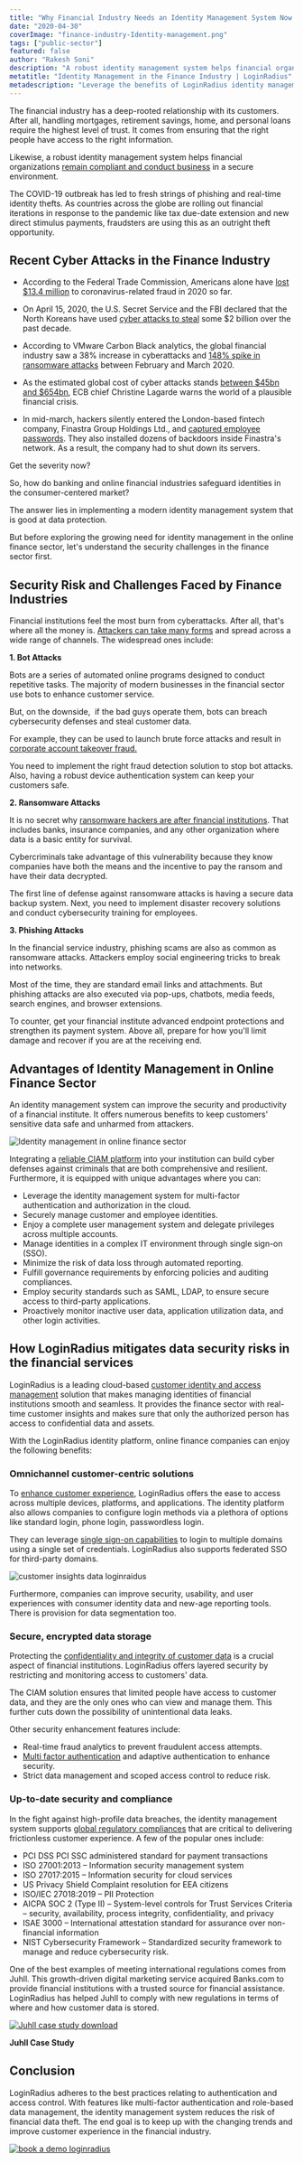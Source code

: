 ```yaml
---
title: "Why Financial Industry Needs an Identity Management System Now More Than Ever"
date: "2020-04-30"
coverImage: "finance-industry-Identity-management.png"
tags: ["public-sector"]
featured: false 
author: "Rakesh Soni"
description: "A robust identity management system helps financial organizations remain compliant and conduct business in a secure environment."
metatitle: "Identity Management in the Finance Industry | LoginRadius"
metadescription: "Leverage the benefits of LoginRadius identity management system for your financial services. Adhere to the best practices relating to authentication."
---
```


The financial industry has a deep-rooted relationship with its customers. After all, handling mortgages, retirement savings, home, and personal loans require the highest level of trust. It comes from ensuring that the right people have access to the right information.

Likewise, a robust identity management system helps financial organizations [remain compliant and conduct business](https://www.loginradius.com/blog/2020/03/how-loginradius-helps-enterprises-stay-ccpa-compliant-in-2020/) in a secure environment.

The COVID-19 outbreak has led to fresh strings of phishing and real-time identity thefts. As countries across the globe are rolling out financial iterations in response to the pandemic like tax due-date extension and new direct stimulus payments, fraudsters are using this as an outright theft opportunity.

## Recent Cyber Attacks in the Finance Industry

- According to the Federal Trade Commission, Americans alone have [lost $13.4 million](https://www.cnbc.com/2020/04/15/americans-have-lost-13point4-million-to-fraud-linked-to-covid-19.html) to coronavirus-related fraud in 2020 so far. 

- On April 15, 2020, the U.S. Secret Service and the FBI declared that the North Koreans have used [cyber attacks to steal](https://www.us-cert.gov/ncas/alerts/aa20-106a) some $2 billion over the past decade. 

- According to VMware Carbon Black analytics, the global financial industry saw a 38% increase in cyberattacks and [148% spike in ransomware attacks](https://searchsecurity.techtarget.com/news/252481832/Ransomware-attacks-see-148-surge-amid-COVID-19) between February and March 2020. 
    
- As the estimated global cost of cyber attacks stands [between $45bn and $654bn](https://www.independent.co.uk/news/business/news/cyber-attack-financial-crisis-christine-lagarde-ecb-a9322556.html), ECB chief Christine Lagarde warns the world of a plausible financial crisis. 

- In mid-march, hackers silently entered the London-based fintech company, Finastra Group Holdings Ltd., and [captured employee passwords](https://www.zdnet.com/article/fintech-company-finastra-hit-by-ransomware/). They also installed dozens of backdoors inside Finastra's network. As a result, the company had to shut down its servers. 

Get the severity now?

So, how do banking and online financial industries safeguard identities in the consumer-centered market?

The answer lies in implementing a modern identity management system that is good at data protection.

But before exploring the growing need for identity management in the online finance sector, let's understand the security challenges in the finance sector first.

## Security Risk and Challenges Faced by Finance Industries

Financial institutions feel the most burn from cyberattacks. After all, that's where all the money is. [Attackers can take many forms](https://www.loginradius.com/blog/2019/10/cybersecurity-attacks-business/) and spread across a wide range of channels. The widespread ones include:

**1\. Bot Attacks**

Bots are a series of automated online programs designed to conduct repetitive tasks. The majority of modern businesses in the financial sector use bots to enhance customer service.

But, on the downside,  if the bad guys operate them, bots can breach cybersecurity defenses and steal customer data.

For example, they can be used to launch brute force attacks and result in [corporate account takeover fraud.](https://www.loginradius.com/blog/2020/04/corporate-account-takeover-attacks/) 

You need to implement the right fraud detection solution to stop bot attacks. Also, having a robust device authentication system can keep your customers safe.

**2\. Ransomware Attacks**

It is no secret why [ransomware hackers are after financial institutions](https://www.ft.com/content/387eb604-4e72-11ea-95a0-43d18ec715f5). That includes banks, insurance companies, and any other organization where data is a basic entity for survival.

Cybercriminals take advantage of this vulnerability because they know companies have both the means and the incentive to pay the ransom and have their data decrypted.

The first line of defense against ransomware attacks is having a secure data backup system. Next, you need to implement disaster recovery solutions and conduct cybersecurity training for employees.

**3\. Phishing Attacks** 

In the financial service industry, phishing scams are also as common as ransomware attacks. Attackers employ social engineering tricks to break into networks.

Most of the time, they are standard email links and attachments. But phishing attacks are also executed via pop-ups, chatbots, media feeds, search engines, and browser extensions.

To counter, get your financial institute advanced endpoint protections and strengthen its payment system. Above all, prepare for how you'll limit damage and recover if you are at the receiving end.

## Advantages of Identity Management in Online Finance Sector

An identity management system can improve the security and productivity of a financial institute. It offers numerous benefits to keep customers' sensitive data safe and unharmed from attackers.

![Identity management in online finance sector](Identity-management-in-online-finance-sector.png)

Integrating a [reliable CIAM platform](https://www.loginradius.com/blog/2019/06/perfect-ciam-platform/) into your institution can build cyber defenses against criminals that are both comprehensive and resilient. Furthermore, it is equipped with unique advantages where you can:

- Leverage the identity management system for multi-factor authentication and authorization in the cloud.
- Securely manage customer and employee identities. 
- Enjoy a complete user management system and delegate privileges across multiple accounts.
- Manage identities in a complex IT environment through single sign-on (SSO).
- Minimize the risk of data loss through automated reporting.
- Fulfill governance requirements by enforcing policies and auditing compliances.
- Employ security standards such as SAML, LDAP, to ensure secure access to third-party applications.
- Proactively monitor inactive user data, application utilization data, and other login activities.

## How LoginRadius mitigates data security risks in the financial services

LoginRadius is a leading cloud-based [customer identity and access management](https://www.loginradius.com/blog/2019/06/customer-identity-and-access-management/) solution that makes managing identities of financial institutions smooth and seamless. It provides the finance sector with real-time customer insights and makes sure that only the authorized person has access to confidential data and assets.

With the LoginRadius identity platform, online finance companies can enjoy the following benefits:

### **Omnichannel customer-centric solutions**

To [enhance customer experience](https://www.loginradius.com/customer-experience-solutions/), LoginRadius offers the ease to access across multiple devices, platforms, and applications. The identity platform also allows companies to configure login methods via a plethora of options like standard login, phone login, passwordless login.

They can leverage [single sign-on capabilities](https://www.loginradius.com/blog/2019/05/what-is-single-sign-on/) to login to multiple domains using a single set of credentials. LoginRadius also supports federated SSO for third-party domains.

![customer insights data loginraidus](customer-insights-data-loginraidus.png)

Furthermore, companies can improve security, usability, and user experiences with consumer identity data and new-age reporting tools. There is provision for data segmentation too.

### **Secure, encrypted data storage**

Protecting the [confidentiality and integrity of customer data](https://www.loginradius.com/security/) is a crucial aspect of financial institutions. LoginRadius offers layered security by restricting and monitoring access to customers' data.

The CIAM solution ensures that limited people have access to customer data, and they are the only ones who can view and manage them. This further cuts down the possibility of unintentional data leaks.

Other security enhancement features include:

- Real-time fraud analytics to prevent fraudulent access attempts.
- [Multi factor authentication](https://www.loginradius.com/blog/2019/06/what-is-multi-factor-authentication/) and adaptive authentication to enhance security.
- Strict data management and scoped access control to reduce risk.

### **Up-to-date security and compliance**

In the fight against high-profile data breaches, the identity management system supports [global regulatory compliances](https://www.loginradius.com/compliances-list/) that are critical to delivering frictionless customer experience. A few of the popular ones include:

- PCI DSS PCI SSC administered standard for payment transactions
- ISO 27001:2013 – Information security management system
- ISO 27017:2015 – Information security for cloud services
- US Privacy Shield Complaint resolution for EEA citizens
- ISO/IEC 27018:2019 – PII Protection
- AICPA SOC 2 (Type II) – System-level controls for Trust Services Criteria – security, availability, process integrity, confidentiality, and privacy 
- ISAE 3000 – International attestation standard for assurance over non-financial information 
- NIST Cybersecurity Framework – Standardized security framework to manage and reduce cybersecurity risk.

One of the best examples of meeting international regulations comes from Juhll. This growth-driven digital marketing service acquired Banks.com to provide financial institutions with a trusted source for financial assistance. LoginRadius has helped Juhll to comply with new regulations in terms of where and how customer data is stored.

[![Juhll case study download](CS-Juhll-Online-Marketing-and-Banks-1024x310.png)](https://www.loginradius.com/resource/juhll-case-study)

**Juhll Case Study**

## Conclusion 

LoginRadius adheres to the best practices relating to authentication and access control. With features like multi-factor authentication and role-based data management, the identity management system reduces the risk of financial data theft. The end goal is to keep up with the changing trends and improve customer experience in the financial industry.

[![book a demo loginradius](BD-Plexicon1-1024x310.png)](https://www.loginradius.com/book-a-demo/)
